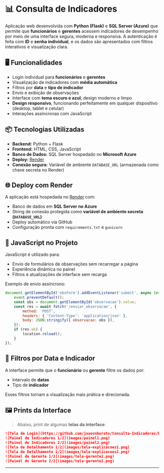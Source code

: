 
# 📊 Consulta de Indicadores

Aplicação web desenvolvida com **Python (Flask)** e **SQL Server (Azure)** que permite que **funcionários** e **gerentes** acessem indicadores de desempenho por meio de uma interface segura, moderna e responsiva. A autenticação é feita com **ID** e **senha individual**, e os dados são apresentados com filtros interativos e visualização clara.

## 🖥️ Funcionalidades

- Login individual para **funcionários** e **gerentes**  
- Visualização de indicadores com **média automática**  
- Filtros por **data** e **tipo de indicador**  
- Envio e exibição de observações  
- Interface com **tema escuro e azul**, design moderno e limpo  
- **Design responsivo**, funcionando perfeitamente em qualquer dispositivo (desktop, tablet e celular)  
- Interações assíncronas com JavaScript  

## 📦 Tecnologias Utilizadas

- **Backend:** Python + Flask  
- **Frontend:** HTML, CSS, JavaScript  
- **Banco de Dados:** SQL Server hospedado no **Microsoft Azure**  
- **Deploy:** [Render](https://render.com/)  
- **Conexão segura:** Variável de ambiente `DATABASE_URL` (armazenada como chave secreta no Render)

## 🌐 Deploy com Render

A aplicação está hospedada no [Render](https://render.com/) com:

- Banco de dados em **SQL Server no Azure**  
- String de conexão protegida como **variável de ambiente secreta (`DATABASE_URL`)**  
- Deploy automático via GitHub  
- Configuração pronta com `requirements.txt` e `gunicorn`

## 🧠 JavaScript no Projeto

JavaScript é utilizado para:

- Envio de formulários de observações sem recarregar a página  
- Experiência dinâmica no painel  
- Filtros e atualizações de interface sem recarga  

Exemplo de envio assíncrono:

```javascript
document.getElementById('obsForm').addEventListener('submit', async (event) => {
    event.preventDefault();
    const obs = document.getElementById('observacao').value;
    const res = await fetch('/enviar_observacao', {
        method: 'POST',
        headers: { 'Content-Type': 'application/json' },
        body: JSON.stringify({ observacao: obs }),
    });
    if (res.ok) {
        location.reload();
    }
});
```

## 📅 Filtros por Data e Indicador

A interface permite que o **funcionário** ou **gerente** filtre os dados por:

- Intervalo de **datas**  
- Tipo de **indicador**

Esses filtros tornam a visualização mais prática e direcionada.

## 🖼️ Prints da Interface

> Abaixo, print de algumas **telas da interface**:

```markdown
![Tela de Login](https://github.com/joaovnborato/Consulta-Indicadores/blob/main/images/login.png)
![Painel de Indicadores 1/2](images/painel1.png)
![Painel de Indicadores 2/2](images/painel2.png)
![Tela de Detalhamento 1/2](images/tela-explicacoes1.png)
![Tela de Detalhamento 2/2](images/tela-explicacoes2.png)
![Painel do Gerente 1/2](images/tela-gerente1.png)
![Painel do Gerente 2/2](images/tela-gerente2.png)
```

---
